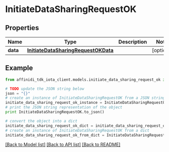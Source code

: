 # InitiateDataSharingRequestOK

## Properties

| Name     | Type                                                                        | Description | Notes      |
| -------- | --------------------------------------------------------------------------- | ----------- | ---------- |
| **data** | [**InitiateDataSharingRequestOKData**](InitiateDataSharingRequestOKData.md) |             | [optional] |

## Example

```python
from affinidi_tdk_iota_client.models.initiate_data_sharing_request_ok import InitiateDataSharingRequestOK

# TODO update the JSON string below
json = "{}"
# create an instance of InitiateDataSharingRequestOK from a JSON string
initiate_data_sharing_request_ok_instance = InitiateDataSharingRequestOK.from_json(json)
# print the JSON string representation of the object
print InitiateDataSharingRequestOK.to_json()

# convert the object into a dict
initiate_data_sharing_request_ok_dict = initiate_data_sharing_request_ok_instance.to_dict()
# create an instance of InitiateDataSharingRequestOK from a dict
initiate_data_sharing_request_ok_from_dict = InitiateDataSharingRequestOK.from_dict(initiate_data_sharing_request_ok_dict)
```

[[Back to Model list]](../README.md#documentation-for-models) [[Back to API list]](../README.md#documentation-for-api-endpoints) [[Back to README]](../README.md)
